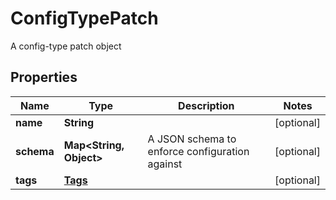 

# ConfigTypePatch

A config-type patch object

## Properties

| Name | Type | Description | Notes |
|------------ | ------------- | ------------- | -------------|
|**name** | **String** |  |  [optional] |
|**schema** | **Map&lt;String, Object&gt;** | A JSON schema to enforce configuration against |  [optional] |
|**tags** | [**Tags**](Tags.md) |  |  [optional] |



